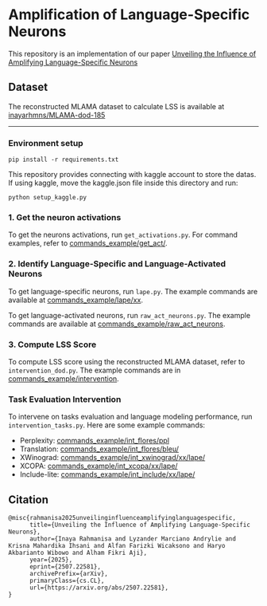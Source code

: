 # Amplification of Language-Specific Neurons
This repository is an implementation of our paper  [Unveiling the Influence of Amplifying Language-Specific Neurons](https://arxiv.org/abs/2507.22581)

## Dataset
The reconstructed MLAMA dataset to calculate LSS is available at [inayarhmns/MLAMA-dod-185](https://huggingface.co/datasets/inayarhmns/MLAMA-dod-185)

---
### Environment setup
```
pip install -r requirements.txt
```
This repository provides connecting with kaggle account to store the datas. If using kaggle, move the kaggle.json file inside this directory and run:
```
python setup_kaggle.py
```
### 1. Get the neuron activations
To get the neurons activations, run `get_activations.py`. For command examples, refer to [commands_example/get_act/](commands_example/get_act/).

### 2. Identify Language-Specific and Language-Activated Neurons

To get language-specific neurons, run `lape.py`. The example commands are available at  [commands_example/lape/xx](commands_example/lape/xx).

To get language-activated neurons, run `raw_act_neurons.py`. The example commands are available at  [commands_example/raw_act_neurons](commands_example/raw_act_neurons).

### 3. Compute LSS Score
To compute LSS score using the reconstructed MLAMA dataset, refer to `intervention_dod.py`. The example commands are in [commands_example/intervention](commands_example/intervention). 

### Task Evaluation Intervention
To intervene on tasks evaluation and language modeling performance, run `intervention_tasks.py`. Here are some example commands:
- Perplexity: [commands_example/int_flores/ppl](commands_example/int_flores/ppl)
- Translation: [commands_example/int_flores/bleu/](commands_example/int_flores/bleu/) 
- XWinograd: [commands_example/int_xwinograd/xx/lape/](commands_example/int_xwinograd/xx/lape/)
- XCOPA: [commands_example/int_xcopa/xx/lape/](commands_example/int_xcopa/xx/lape/)
- Include-lite: [commands_example/int_include/xx/lape/](commands_example/int_include/xx/lape/)


## Citation
```
@misc{rahmanisa2025unveilinginfluenceamplifyinglanguagespecific,
      title={Unveiling the Influence of Amplifying Language-Specific Neurons}, 
      author={Inaya Rahmanisa and Lyzander Marciano Andrylie and Krisna Mahardika Ihsani and Alfan Farizki Wicaksono and Haryo Akbarianto Wibowo and Alham Fikri Aji},
      year={2025},
      eprint={2507.22581},
      archivePrefix={arXiv},
      primaryClass={cs.CL},
      url={https://arxiv.org/abs/2507.22581}, 
}
```

